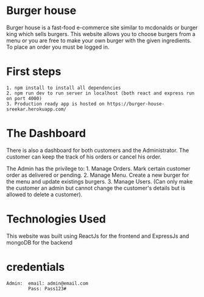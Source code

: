 # Burger house 
Burger house is a fast-food e-commerce site similar to mcdonalds or burger king which sells burgers.
This website allows you to choose burgers from a menu or you are free to make your own burger with the given ingredients.
To place an order you must be logged in.

# First steps
    1. npm install to install all dependencies
    2. npm run dev to run server in localhost (both react and express run on port 4000)
    3. Production ready app is hosted on https://burger-house-sreekar.herokuapp.com/

# The Dashboard
There is also a dashboard for both customers and the Administrator.
The customer can keep the track of his orders or cancel his order.

The Admin has the privilege to:
    1. Manage Orders. Mark certain customer order as delivered or pending.
    2. Manage Menu. Create a new burger for the menu and update existings burgers.
    3. Manage Users. (Can only make the customer an admin but cannot change the customer's details but is allowed to delete a customer).  

# Technologies Used
This website was built using ReactJs for the frontend and ExpressJs and mongoDB for the backend

# credentials 
    Admin:  email: admin@email.com
            Pass: Pass123#
